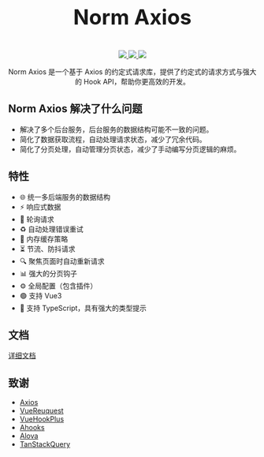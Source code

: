 <p align="center">

[//]: # (  <img width="300px" src="https://user-images.githubusercontent.com/10731096/95823103-9ce15780-0d5f-11eb-8010-1bd1b5910d4f.png">)
</p>
<p align="center" style="font-size: 3em">
<b>Norm Axios</b>
</p>
<p align="center">
  <a href="https://www.npmjs.org/package/norm-fetch">
    <img src="https://img.shields.io/npm/v/norm-fetch.svg" />
  </a>
  <a href="https://github.com/songpeng154/norm-fetch">
    <img src="https://img.shields.io/badge/node-%20%3E%3D%2018-47c219" />
  </a>
  <a href="https://npmcharts.com/compare/norm-fetch?minimal=true">
    <img src="https://img.shields.io/npm/dm/norm-fetch.svg" />
  </a>
  <br>
</p>
<p align="center">
Norm Axios 是一个基于 Axios 的约定式请求库，提供了约定式的请求方式与强大的 Hook API，帮助你更高效的开发。
</p>

## Norm Axios 解决了什么问题

* 解决了多个后台服务，后台服务的数据结构可能不一致的问题。
* 简化了数据获取流程，自动处理请求状态，减少了冗余代码。
* 简化了分页处理，自动管理分页状态，减少了手动编写分页逻辑的麻烦。


## 特性
* 🌐 统一多后端服务的数据结构
* ⚡  响应式数据
* 🔄 轮询请求
* ♻️ 自动处理错误重试
* 💾 内存缓存策略
* ⏳ 节流、防抖请求
* 🔍 聚焦页面时自动重新请求
* 📊 强大的分页钩子
* ⚙️ 全局配置（包含插件）
* 🟢 支持 Vue3
* 📘 支持 TypeScript，具有强大的类型提示

## 文档

[详细文档](https://songpeng154.github.io/norm-fetch/)

## 致谢
* [Axios](https://github.com/axios/axios)
* [VueReuquest](https://github.com/attojs/vue-request)
* [VueHookPlus](https://github.com//InhiblabCore/vue-hooks-plus)
* [Ahooks](https://github.com/alibaba/hooks)
* [Alova](https://github.com/alovajs/alova.git)
* [TanStackQuery](https://github.com/tanstack/query)
